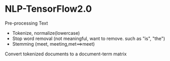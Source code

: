 # NLP-TensorFlow2.0
Pre-processing Text

  - Tokenize, normalize(lowercase)
  - Stop word removal (not meaningful, want to remove. such as "is", "the")
  - Stemming (meet, meeting,met==>meet)
  
Convert tokenized documents to a document-term matrix
